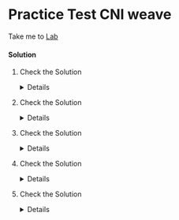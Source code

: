 # Practice Test CNI weave

  Take me to [Lab](https://kodekloud.com/courses/539883/lectures/9816778)

  #### Solution

  1. Check the Solution

     <details>

      ``` 
      CNI
      ```
     </details>

  2. Check the Solution

     <details>

      ```
      /opt/cni/bin
      ```
     </details>

  3. Check the Solution

     <details>

      ```
      cisco
      ```
     </details>

  4. Check the Solution

     <details>

      ```   
      weave
      ```
     </details>

  5. Check the Solution

     <details>

      ```
      weave-net
      ```
     </details>

